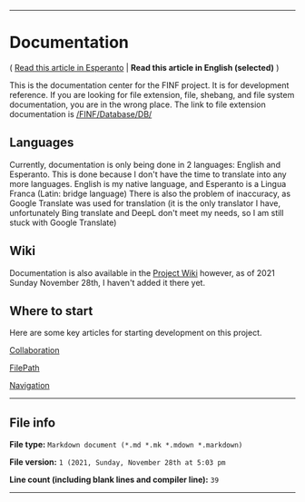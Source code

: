 
***

# Documentation

( [Read this article in Esperanto](/FINF/Documentation/README/Esperanto/README.md) | **Read this article in English (selected)** )

This is the documentation center for the FINF project. It is for development reference. If you are looking for file extension, file, shebang, and file system documentation, you are in the wrong place. The link to file extension documentation is [/FINF/Database/DB/](/FINF/Database/DB/)

## Languages

Currently, documentation is only being done in 2 languages: English and Esperanto. This is done because I don't have the time to translate into any more languages. English is my native language, and Esperanto is a Lingua Franca (Latin: bridge language) There is also the problem of inaccuracy, as Google Translate was used for translation (it is the only translator I have, unfortunately Bing translate and DeepL don't meet my needs, so I am still stuck with Google Translate)

## Wiki

Documentation is also available in the [Project Wiki](https://github.com/seanpm2001/FINF-DB/wiki/) however, as of 2021 Sunday November 28th, I haven't added it there yet.

## Where to start

Here are some key articles for starting development on this project.

[Collaboration](/FINF/Documentation/Collaboration/)

[FilePath](/FINF/Documentation/FilePath/)

[Navigation](/FINF/Documentation/Navigation/)

***

## File info

**File type:** `Markdown document (*.md *.mk *.mdown *.markdown)`

**File version:** `1 (2021, Sunday, November 28th at 5:03 pm`

**Line count (including blank lines and compiler line):** `39`

***

